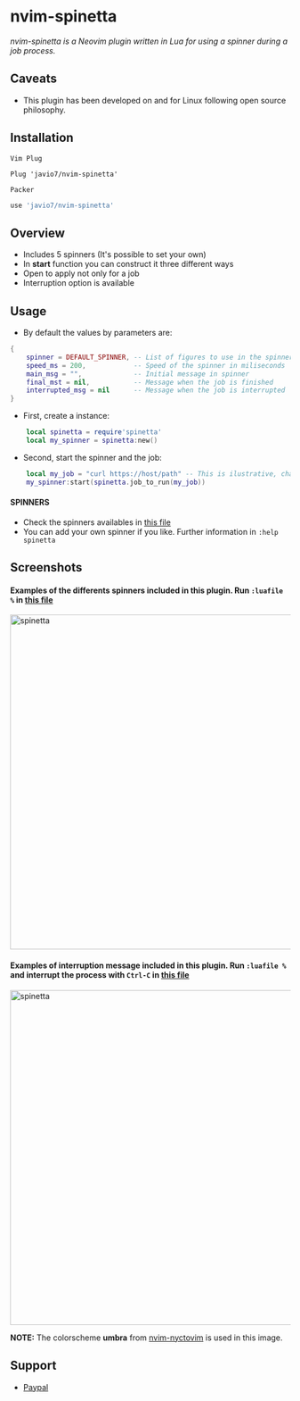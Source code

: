# nvim-spinetta
*nvim-spinetta is a Neovim plugin written in Lua for using a spinner during a job process.*

## Caveats
- This plugin has been developed on and for Linux following open source philosophy.

## Installation
`Vim Plug`
```vim
Plug 'javio7/nvim-spinetta'
```
`Packer`
```lua
use 'javio7/nvim-spinetta'
```

## Overview
- Includes 5 spinners (It's possible to set your own)
- In **start** function you can construct it three different ways
- Open to apply not only for a job
- Interruption option is available

## Usage
- By default the values by parameters are:
```lua
{
    spinner = DEFAULT_SPINNER, -- List of figures to use in the spinner
    speed_ms = 200,            -- Speed of the spinner in miliseconds
    main_msg = "",             -- Initial message in spinner
    final_mst = nil,           -- Message when the job is finished
    interrupted_msg = nil      -- Message when the job is interrupted
}
```

- First, create a instance:
```lua
    local spinetta = require'spinetta'
    local my_spinner = spinetta:new()
```

- Second, start the spinner and the job:
```lua
    local my_job = "curl https://host/path" -- This is ilustrative, change it by your job to run
    my_spinner:start(spinetta.job_to_run(my_job))
```

#### SPINNERS
- Check the spinners availables in [this file](https://github.com/javio7/nvim-spinetta/blob/master/lua/spinetta/spinners.lua)
- You can add your own spinner if you like. Further information in `:help spinetta`

## Screenshots
#### Examples of the differents spinners included in this plugin. Run `:luafile %` in [this file](https://github.com/javio7/nvim-spinetta/blob/master/tests/test_spinners.lua)

<img src="https://github.com/javio7/img/blob/master/nvim-spinetta/spinetta-spinners.gif?raw=true" alt="spinetta" style="width:600px;"/>

#### Examples of interruption message included in this plugin. Run `:luafile %` and interrupt the process with `Ctrl-C` in [this file](https://github.com/javio7/nvim-spinetta/blob/master/tests/test_interruption.lua)
<img src="https://github.com/javio7/img/blob/master/nvim-spinetta/spinetta-interrupt.gif?raw=true" alt="spinetta" style="width:600px;"/>

**NOTE:** The colorscheme **umbra** from [nvim-nyctovim](https://github.com/javio7/nvim-nyctovim) is used in this image.

## Support
- [Paypal](https://www.paypal.com/donate/?hosted_button_id=DT5ZGHRJKYJ8C)
